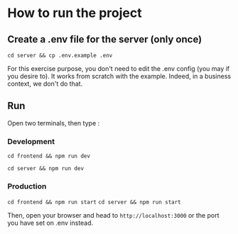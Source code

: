 # How to run the project

## Create a .env file for the server (only once)
`cd server && cp .env.example .env`

For this exercise purpose, you don't need to edit the .env config (you may if you desire to). It works from scratch with the example. Indeed, in a business context, we don't do that.

## Run

Open two terminals, then type :

### Development
`cd frontend && npm run dev`

`cd server && npm run dev`

### Production
`cd frontend && npm run start`
`cd server && npm run start`

Then, open your browser and head to `http://localhost:3000` or the port you have set on .env instead.
